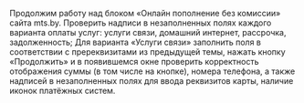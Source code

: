 Продолжим работу над блоком «Онлайн пополнение без комиссии» сайта mts.by.
Проверить надписи в незаполненных полях каждого варианта оплаты услуг:
услуги связи, домашний интернет, рассрочка, задолженность;
Для варианта «Услуги связи» заполнить поля в соответствии с пререквизитами 
из предыдущей темы, нажать кнопку «Продолжить» и в появившемся окне проверить 
корректность отображения суммы (в том числе на кнопке), номера телефона,
а также надписей в незаполненных полях для ввода реквизитов карты, 
наличие иконок платёжных систем.